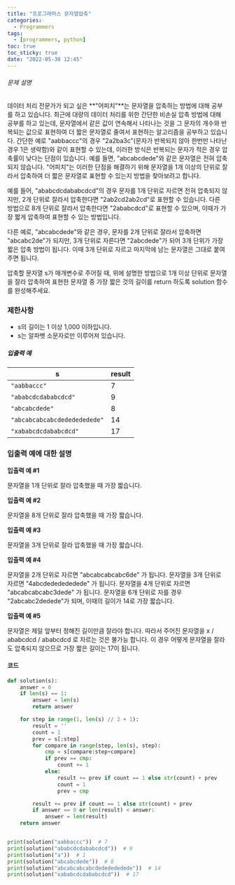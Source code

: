 ```yaml
---
title: "프로그래머스 문자열압축"
categories:
  - Programmers
tags:
  - [programmers, python]
toc: true
toc_sticky: true
date: "2022-05-30 12:45"
---
```


###### 문제 설명

데이터 처리 전문가가 되고 싶은 **"어피치"**는 문자열을 압축하는 방법에 대해 공부를 하고 있습니다. 최근에 대량의 데이터 처리를 위한 간단한 비손실 압축 방법에 대해 공부를 하고 있는데, 문자열에서 같은 값이 연속해서 나타나는 것을 그 문자의 개수와 반복되는 값으로 표현하여 더 짧은 문자열로 줄여서 표현하는 알고리즘을 공부하고 있습니다.
간단한 예로 "aabbaccc"의 경우 "2a2ba3c"(문자가 반복되지 않아 한번만 나타난 경우 1은 생략함)와 같이 표현할 수 있는데, 이러한 방식은 반복되는 문자가 적은 경우 압축률이 낮다는 단점이 있습니다. 예를 들면, "abcabcdede"와 같은 문자열은 전혀 압축되지 않습니다. "어피치"는 이러한 단점을 해결하기 위해 문자열을 1개 이상의 단위로 잘라서 압축하여 더 짧은 문자열로 표현할 수 있는지 방법을 찾아보려고 합니다.

예를 들어, "ababcdcdababcdcd"의 경우 문자를 1개 단위로 자르면 전혀 압축되지 않지만, 2개 단위로 잘라서 압축한다면 "2ab2cd2ab2cd"로 표현할 수 있습니다. 다른 방법으로 8개 단위로 잘라서 압축한다면 "2ababcdcd"로 표현할 수 있으며, 이때가 가장 짧게 압축하여 표현할 수 있는 방법입니다.

다른 예로, "abcabcdede"와 같은 경우, 문자를 2개 단위로 잘라서 압축하면 "abcabc2de"가 되지만, 3개 단위로 자른다면 "2abcdede"가 되어 3개 단위가 가장 짧은 압축 방법이 됩니다. 이때 3개 단위로 자르고 마지막에 남는 문자열은 그대로 붙여주면 됩니다.

압축할 문자열 s가 매개변수로 주어질 때, 위에 설명한 방법으로 1개 이상 단위로 문자열을 잘라 압축하여 표현한 문자열 중 가장 짧은 것의 길이를 return 하도록 solution 함수를 완성해주세요.

### 제한사항

- s의 길이는 1 이상 1,000 이하입니다.
- s는 알파벳 소문자로만 이루어져 있습니다.

##### 입출력 예

| s                            | result |
| ---------------------------- | ------ |
| `"aabbaccc"`                 | 7      |
| `"ababcdcdababcdcd"`         | 9      |
| `"abcabcdede"`               | 8      |
| `"abcabcabcabcdededededede"` | 14     |
| `"xababcdcdababcdcd"`        | 17     |

### 입출력 예에 대한 설명

**입출력 예 #1**

문자열을 1개 단위로 잘라 압축했을 때 가장 짧습니다.

**입출력 예 #2**

문자열을 8개 단위로 잘라 압축했을 때 가장 짧습니다.

**입출력 예 #3**

문자열을 3개 단위로 잘라 압축했을 때 가장 짧습니다.

**입출력 예 #4**

문자열을 2개 단위로 자르면 "abcabcabcabc6de" 가 됩니다.
문자열을 3개 단위로 자르면 "4abcdededededede" 가 됩니다.
문자열을 4개 단위로 자르면 "abcabcabcabc3dede" 가 됩니다.
문자열을 6개 단위로 자를 경우 "2abcabc2dedede"가 되며, 이때의 길이가 14로 가장 짧습니다.

**입출력 예 #5**

문자열은 제일 앞부터 정해진 길이만큼 잘라야 합니다.
따라서 주어진 문자열을 x / ababcdcd / ababcdcd 로 자르는 것은 불가능 합니다.
이 경우 어떻게 문자열을 잘라도 압축되지 않으므로 가장 짧은 길이는 17이 됩니다.

#### 코드

```python
def solution(s):
    answer = 0
    if len(s) == 1:
        answer = len(s)
        return answer

    for step in range(1, len(s) // 2 + 1):
        result = ''
        count = 1
        prev = s[:step]
        for compare in range(step, len(s), step):
            cmp = s[compare:step+compare]
            if prev == cmp:
                count += 1
            else:
                result += prev if count == 1 else str(count) + prev
                count = 1
                prev = cmp

        result += prev if count == 1 else str(count) + prev
        if answer == 0 or len(result) < answer:
            answer = len(result)
    return answer


print(solution("aabbaccc"))  # 7
print(solution("ababcdcdababcdcd"))  # 9
print(solution("a"))  # 1
print(solution("abcabcdede"))  # 8
print(solution("abcabcabcabcdededededede"))  # 14
print(solution("xababcdcdababcdcd"))  # 17
```

